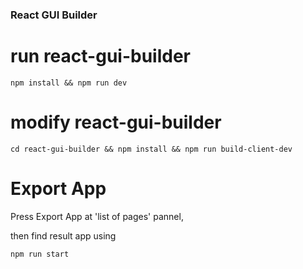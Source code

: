 ### React GUI Builder

# run react-gui-builder

```
npm install && npm run dev
```


# modify react-gui-builder

```
cd react-gui-builder && npm install && npm run build-client-dev
```

# Export App

Press Export App at 'list of pages' pannel,

then find result app using
```
npm run start
```
